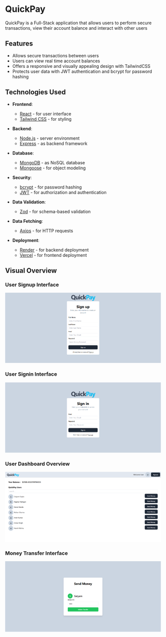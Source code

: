 # QuickPay

QuickPay is a Full-Stack application that allows users to perform secure transactions, view their account balance and interact with other users

## Features

- Allows secure transactions between users 
- Users can view real time account balances
- Offers a responsive and visually appealing design with TailwindCSS
- Protects user data with JWT authentication and bcrypt for password hashing


## Technologies Used

- **Frontend**:
  - [React](https://reactjs.org/) - for user interface
  - [Tailwind CSS](https://tailwindcss.com/) - for styling

- **Backend**:
  - [Node.js](https://nodejs.org/) - server environment
  - [Express](https://expressjs.com/) - as backend framework

- **Database**:
  - [MongoDB](https://www.mongodb.com/) - as NoSQL database
  - [Mongoose](https://mongoosejs.com/) - for object modeling

- **Security**:
  - [bcrypt](https://www.npmjs.com/package/bcrypt) - for password hashing
  - [JWT](https://jwt.io/) - for authorization and authentication

- **Data Validation**:
  - [Zod](https://zod.dev/) - for schema-based validation

- **Data Fetching**:
  - [Axios](https://axios-http.com/) - for HTTP requests

- **Deployment**:
  - [Render](https://render.com/) - for backend deployment
  - [Vercel](https://vercel.com/) - for frontend deployment
  
## Visual Overview

### User Signup Interface
![User Signup Interface](./overview/quickpaysignup.png)

### User Signin Interface
![User Signin Interface](./overview/quickpaysignin.png)

### User Dashboard Overview
![User Dashboard Overview](./overview/quickpaydashboard.png)

### Money Transfer Interface
![Money Transfer Interface](./overview/quickpaysendmoney.png)
